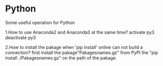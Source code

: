 # Python
Some useful operation for Python

1.How to use Anaconda2 and Anaconda3 at the same time?
activate py3
deactivate py3

2.How to install the pakage when 'pip install' online can not build a connection?
first install the pakage"Pakagesnames.gz" from PyPI
the "pip install ./Pakagesnames.gz" on the path of the pakage.

